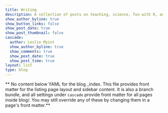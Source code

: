 ```yaml
---
title: Writing
description: A collection of posts on teaching, science, fun with R, and joy. Feel free to subscribe to my newsletter [It's All Connected](https://lesliemyint.substack.com/) (coming soon!) to stay updated on new essays.
show_author_byline: true
show_button_links: false
show_post_date: true
show_post_thumbnail: false
cascade:
  author: Leslie Myint
  show_author_byline: true
  show_comments: true
  show_post_date: true
  show_post_time: true
layout: list
type: blog
---
```


** No content below YAML for the blog _index. This file provides front matter for the listing page layout and sidebar content. It is also a branch bundle, and all settings under `cascade` provide front matter for all pages inside blog/. You may still override any of these by changing them in a page's front matter.**
